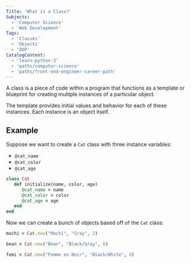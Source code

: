 ```yaml
---
Title: 'What is a Class?'
Subjects:
  - 'Computer Science'
  - 'Web Development'
Tags:
  - 'Classes'
  - 'Objects'
  - 'OOP'
CatalogContent:
  - 'learn-python-3'
  - 'paths/computer-science'
  - 'paths/front-end-engineer-career-path'
---
```


A class is a piece of code within a program that functions as a template or blueprint for creating mulitple instances of a particular object.

The template provides initial values and behavior for each of these instances. Each instance is an object itself.

## Example

Suppose we want to create a `Cat` class with three instance variables:

- `@cat_name`
- `@cat_color`
- `@cat_age`

```rb
class Cat
   def initialize(name, color, age)
      @cat_name = name
      @cat_color = color
      @cat_age = age
   end
end
```

Now we can create a bunch of objects based off of the `Cat` class:

```rb
mochi = Cat.new("Mochi", "Gray", 2)

bean = Cat.new("Bean", "Black/Gray", 6)

femi = Cat.new("Femme en Noir", "Black/White", 9)
```
